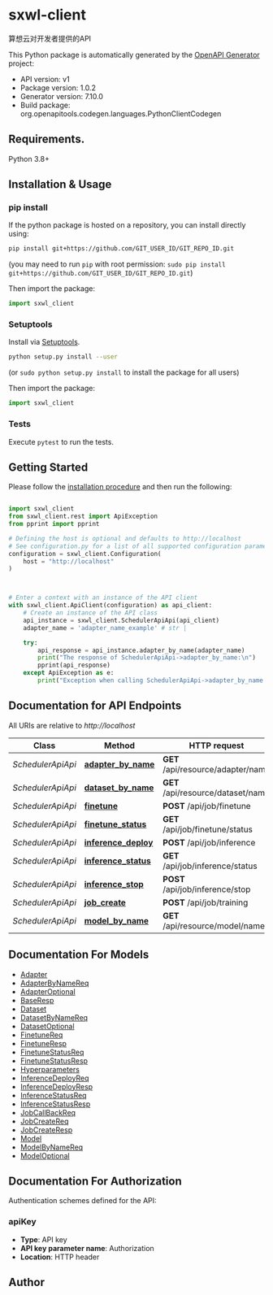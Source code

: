 # sxwl-client
算想云对开发者提供的API

This Python package is automatically generated by the [OpenAPI Generator](https://openapi-generator.tech) project:

- API version: v1
- Package version: 1.0.2
- Generator version: 7.10.0
- Build package: org.openapitools.codegen.languages.PythonClientCodegen

## Requirements.

Python 3.8+

## Installation & Usage
### pip install

If the python package is hosted on a repository, you can install directly using:

```sh
pip install git+https://github.com/GIT_USER_ID/GIT_REPO_ID.git
```
(you may need to run `pip` with root permission: `sudo pip install git+https://github.com/GIT_USER_ID/GIT_REPO_ID.git`)

Then import the package:
```python
import sxwl_client
```

### Setuptools

Install via [Setuptools](http://pypi.python.org/pypi/setuptools).

```sh
python setup.py install --user
```
(or `sudo python setup.py install` to install the package for all users)

Then import the package:
```python
import sxwl_client
```

### Tests

Execute `pytest` to run the tests.

## Getting Started

Please follow the [installation procedure](#installation--usage) and then run the following:

```python

import sxwl_client
from sxwl_client.rest import ApiException
from pprint import pprint

# Defining the host is optional and defaults to http://localhost
# See configuration.py for a list of all supported configuration parameters.
configuration = sxwl_client.Configuration(
    host = "http://localhost"
)



# Enter a context with an instance of the API client
with sxwl_client.ApiClient(configuration) as api_client:
    # Create an instance of the API class
    api_instance = sxwl_client.SchedulerApiApi(api_client)
    adapter_name = 'adapter_name_example' # str | 

    try:
        api_response = api_instance.adapter_by_name(adapter_name)
        print("The response of SchedulerApiApi->adapter_by_name:\n")
        pprint(api_response)
    except ApiException as e:
        print("Exception when calling SchedulerApiApi->adapter_by_name: %s\n" % e)

```

## Documentation for API Endpoints

All URIs are relative to *http://localhost*

Class | Method | HTTP request | Description
------------ | ------------- | ------------- | -------------
*SchedulerApiApi* | [**adapter_by_name**](docs/SchedulerApiApi.md#adapter_by_name) | **GET** /api/resource/adapter/name | 
*SchedulerApiApi* | [**dataset_by_name**](docs/SchedulerApiApi.md#dataset_by_name) | **GET** /api/resource/dataset/name | 
*SchedulerApiApi* | [**finetune**](docs/SchedulerApiApi.md#finetune) | **POST** /api/job/finetune | 
*SchedulerApiApi* | [**finetune_status**](docs/SchedulerApiApi.md#finetune_status) | **GET** /api/job/finetune/status | 
*SchedulerApiApi* | [**inference_deploy**](docs/SchedulerApiApi.md#inference_deploy) | **POST** /api/job/inference | 
*SchedulerApiApi* | [**inference_status**](docs/SchedulerApiApi.md#inference_status) | **GET** /api/job/inference/status | 
*SchedulerApiApi* | [**inference_stop**](docs/SchedulerApiApi.md#inference_stop) | **POST** /api/job/inference/stop | 
*SchedulerApiApi* | [**job_create**](docs/SchedulerApiApi.md#job_create) | **POST** /api/job/training | 
*SchedulerApiApi* | [**model_by_name**](docs/SchedulerApiApi.md#model_by_name) | **GET** /api/resource/model/name | 


## Documentation For Models

 - [Adapter](docs/Adapter.md)
 - [AdapterByNameReq](docs/AdapterByNameReq.md)
 - [AdapterOptional](docs/AdapterOptional.md)
 - [BaseResp](docs/BaseResp.md)
 - [Dataset](docs/Dataset.md)
 - [DatasetByNameReq](docs/DatasetByNameReq.md)
 - [DatasetOptional](docs/DatasetOptional.md)
 - [FinetuneReq](docs/FinetuneReq.md)
 - [FinetuneResp](docs/FinetuneResp.md)
 - [FinetuneStatusReq](docs/FinetuneStatusReq.md)
 - [FinetuneStatusResp](docs/FinetuneStatusResp.md)
 - [Hyperparameters](docs/Hyperparameters.md)
 - [InferenceDeployReq](docs/InferenceDeployReq.md)
 - [InferenceDeployResp](docs/InferenceDeployResp.md)
 - [InferenceStatusReq](docs/InferenceStatusReq.md)
 - [InferenceStatusResp](docs/InferenceStatusResp.md)
 - [JobCallBackReq](docs/JobCallBackReq.md)
 - [JobCreateReq](docs/JobCreateReq.md)
 - [JobCreateResp](docs/JobCreateResp.md)
 - [Model](docs/Model.md)
 - [ModelByNameReq](docs/ModelByNameReq.md)
 - [ModelOptional](docs/ModelOptional.md)


<a id="documentation-for-authorization"></a>
## Documentation For Authorization


Authentication schemes defined for the API:
<a id="apiKey"></a>
### apiKey

- **Type**: API key
- **API key parameter name**: Authorization
- **Location**: HTTP header


## Author




